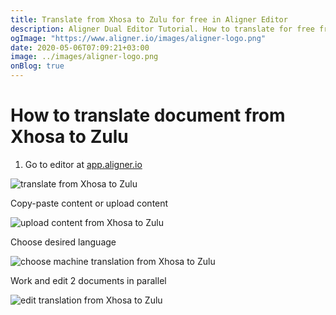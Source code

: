 ```yaml
---
title: Translate from Xhosa to Zulu for free in Aligner Editor
description: Aligner Dual Editor Tutorial. How to translate for free from Xhosa to Zulu. Aligner is multilingual document management platform. 
ogImage: "https://www.aligner.io/images/aligner-logo.png"
date: 2020-05-06T07:09:21+03:00
image: ../images/aligner-logo.png
onBlog: true
---
```


# How to translate document from Xhosa to Zulu

1. Go to editor at [app.aligner.io](https://app.aligner.io "Aligner App web page")

![translate from Xhosa to Zulu](../aligner-blank-editor.png "translate from Xhosa to Zulu")

Copy-paste content or upload content

![upload content from Xhosa to Zulu](../aligner-uploaded-document.png "upload content from Xhosa to Zulu")

Choose desired language

![choose machine translation from Xhosa to Zulu](../aligner-language-dropdown.png "choose machine translation from Xhosa to Zulu")

Work and edit 2 documents in parallel

![edit translation from Xhosa to Zulu](../aligner-double-sitded-editor.png "edit translation from Xhosa to Zulu")

